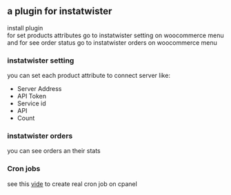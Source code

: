## a plugin for instatwister
install plugin  
for set products attributes go to instatwister setting on woocommerce menu  
and for see order status go to instatwister orders on woocommerce menu  

### instatwister setting
you can set each product attribute to connect server like:
+ Server Address
+ API Token
+ Service id
+ API
+ Count

### instatwister orders
you can see orders an their stats

### Cron jobs
see this [vide](https://www.youtube.com/watch?v=DDMfiWkhUaA) to create real cron job on cpanel
